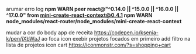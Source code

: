 arumar erro log 
**npm WARN   peer react@"^0.14.0 || ^15.0.0 || ^16.0.0 || ^17.0.0" from mini-create-react-context@0.4.1
npm WARN   node_modules/react-router/node_modules/mini-create-react-context**

mudar a cor do body 
app de receita https://codepen.io/ksenia-k/pen/jXbWaJ
ao foca icon exebir projetos focados em primeiro 
add filtro na lista de projetos
icon cart https://iconmonstr.com/?s=shopping+cart

